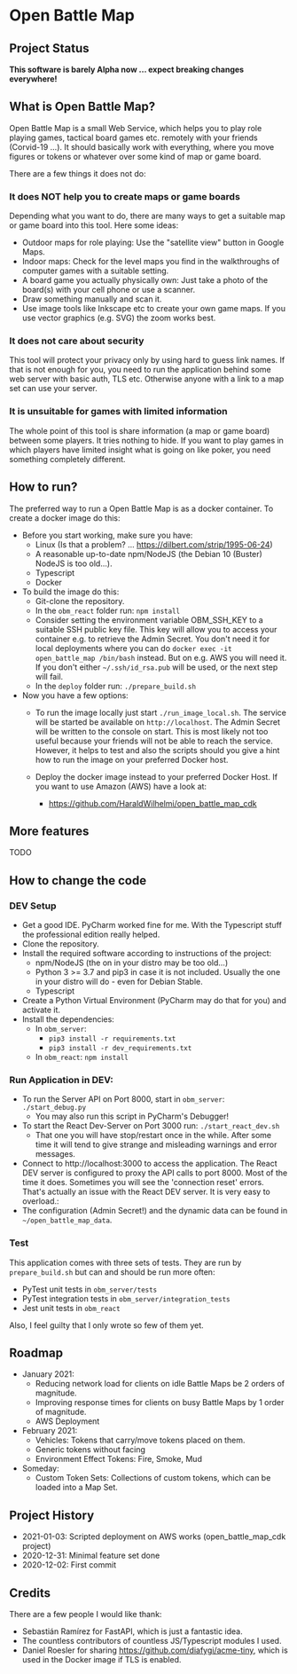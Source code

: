 # Open Battle Map

## Project Status

**This software is barely Alpha now ... expect breaking changes everywhere!**

## What is Open Battle Map?

Open Battle Map is a small Web Service, which helps you to play role playing games,
tactical board games etc. remotely with your friends (Corvid-19 ...). It should
basically work with everything, where you move figures or tokens or whatever over
some kind of map or game board.

There are a few things it does not do:

### It does NOT help you to create maps or game boards

Depending what you want to do, there are many ways to get a suitable map or game
board into this tool. Here some ideas:

 * Outdoor maps for role playing: Use the "satellite view" button in Google Maps.
 * Indoor maps: Check for the level maps you find in the walkthroughs of
   computer games with a suitable setting. 
 * A board game you actually physically own: Just take a photo of the board(s)
   with your cell phone or use a scanner.
 * Draw something manually and scan it.
 * Use image tools like Inkscape etc to create your own game maps. If you
   use vector graphics (e.g. SVG) the zoom works best.
 
### It does not care about security

This tool will protect your privacy only by using hard to guess link names.
If that is not enough for you, you need to run the application behind some
web server with basic auth, TLS etc. Otherwise anyone with a link to a map set
can use your server.

### It is unsuitable for games with limited information

The whole point of this tool is share information (a map or game board) between
some players. It tries nothing to hide. If you want to play games in which
players have limited insight what is going on like poker, you need something
completely different. 

## How to run?

The preferred way to run a Open Battle Map is as a docker container. To create
a docker image do this:

 * Before you start working, make sure you have:
   * Linux (Is that a problem? ... https://dilbert.com/strip/1995-06-24)
   * A reasonable up-to-date npm/NodeJS (the Debian 10 (Buster) NodeJS is too old...).
   * Typescript
   * Docker 
 * To build the image do this:
   * Git-clone the repository.
   * In the `obm_react` folder run: `npm install`
   * Consider setting the environment variable OBM_SSH_KEY to a suitable SSH public key file.
     This key will allow you to access your container e.g. to retrieve the Admin Secret.
     You don't need it for local deployments where you can do `docker exec -it open_battle_map /bin/bash`
     instead. But on e.g. AWS you will need it. If you don't either `~/.ssh/id_rsa.pub` will
     be used, or the next step will fail.
   * In the `deploy` folder run: `./prepare_build.sh`
 * Now you have a few options:
   * To run the image locally just start `./run_image_local.sh`. The service will be started be
     available on `http://localhost`. The Admin Secret will be written to the console on start.
     This is most likely not too useful because your friends will not be able to reach the
     service. However, it helps to test and also the scripts should you give a hint how to run the
     image on your preferred Docker host.
   * Deploy the docker image instead to your preferred Docker Host. If you want to use
     Amazon (AWS) have a look at:
     
     * https://github.com/HaraldWilhelmi/open_battle_map_cdk
 
## More features

TODO

## How to change the code

### DEV Setup

 * Get a good IDE. PyCharm worked fine for me. With the Typescript stuff the
   professional edition really helped.
 * Clone the repository.
 * Install the required software according to instructions of the project:
   * npm/NodeJS (the on in your distro may be too old...)
   * Python 3 >= 3.7 and pip3 in case it is not included. Usually the one in your distro will do - even for Debian Stable.
   * Typescript
 * Create a Python Virtual Environment (PyCharm may do that for you) and activate it.
 * Install the dependencies:
   * In `obm_server`: 
     * `pip3 install -r requirements.txt`
     * `pip3 install -r dev_requirements.txt`
   * In `obm_react`: `npm install`
   
### Run Application in DEV:

 * To run the Server API on Port 8000, start in `obm_server`: `./start_debug.py`
   * You may also run this script in PyCharm's Debugger!
 * To start the React Dev-Server on Port 3000 run: `./start_react_dev.sh`
   * That one you will have stop/restart once in the while. After some time it will
     tend to give strange and misleading warnings and error messages.
 * Connect to http://localhost:3000 to access the application. The React DEV server is
   configured to proxy the API calls to port 8000. Most of the time it does. Sometimes
   you will see the 'connection reset' errors. That's actually an issue with the React DEV server.
   It is very easy to overload.:
 * The configuration (Admin Secret!) and the dynamic data can be found in
   `~/open_battle_map_data`.
   
### Test

This application comes with three sets of tests. They are run by `prepare_build.sh`
but can and should be run more often:

 * PyTest unit tests in `obm_server/tests`
 * PyTest integration tests in `obm_server/integration_tests`
 * Jest unit tests in `obm_react`

Also, I feel guilty that I only wrote so few of them yet.


## Roadmap

 * January 2021:
   * Reducing network load for clients on idle Battle Maps be 2 orders of magnitude. 
   * Improving response times for clients on busy Battle Maps by 1 order of magnitude.
   * AWS Deployment
 * February 2021:
   * Vehicles: Tokens that carry/move tokens placed on them.
   * Generic tokens without facing
   * Environment Effect Tokens: Fire, Smoke, Mud
 * Someday:
   * Custom Token Sets: Collections of custom tokens, which can be loaded
     into a Map Set.

## Project History

 * 2021-01-03: Scripted deployment on AWS works (open_battle_map_cdk project)
 * 2020-12-31: Minimal feature set done
 * 2020-12-02: First commit

## Credits

There are a few people I would like thank:
 * Sebastián Ramírez for FastAPI, which is just a fantastic idea.
 * The countless contributors of countless JS/Typescript modules I used.
 * Daniel Roesler for sharing https://github.com/diafygi/acme-tiny, which is used
   in the Docker image if TLS is enabled.

